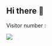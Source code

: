 ## Hi there 👋
Visitor number :


<a href="https://profile-counter.glitch.me/Ax8457/count.svg&layout=compact&theme=swift&hide_border=true"></a>
<a><img align="center" src="https://github-readme-stats.vercel.app/api/top-langs/?username=Ax8457&layout=compact&theme=swift&hide_border=true"/></a>
